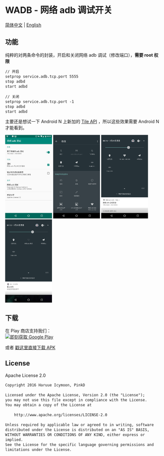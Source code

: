 # WADB - 网络 adb 调试开关
[简体中文](README-zh_rCN.md) | [English](README.md)

## 功能
纯粹的对两条命令的封装，开启和关闭网络 adb 调试（修改端口），**需要 root 权限**
```shell
// 开启
setprop service.adb.tcp.port 5555
stop adbd
start adbd

// 关闭
setprop service.adb.tcp.port -1
stop adbd
start adbd

```

主要还是想试一下 Android N 上新加的 [Tile API](https://developer.android.com/preview/api-overview.html#tile_api) ，所以这些效果需要 Android N 才能看到。

<img src="readme.res/zh_rCN/01.png" width="30%" heigth="30%">
<img src="readme.res/zh_rCN/02.png" width="30%" heigth="30%">
<img src="readme.res/zh_rCN/03.png" width="30%" heigth="30%">
<img src="readme.res/zh_rCN/04.png" width="30%" heigth="30%">

## 下载
在 Play 商店支持我们：    
<a href='https://play.google.com/store/apps/details?id=moe.haruue.wadb&utm_source=global_co&utm_medium=prtnr&utm_content=Mar2515&utm_campaign=PartBadge&pcampaignid=MKT-Other-global-all-co-prtnr-py-PartBadge-Mar2515-1'><img alt='即刻获取 Google Play' src='https://play.google.com/intl/en_us/badges/images/generic/zh-cn_badge_web_generic.png' width="250"/></a>

或者 [戳这里直接下载 APK](app/app-release.apk?raw=true)    

## License
Apache License 2.0

```License
Copyright 2016 Haruue Icymoon, PinkD

Licensed under the Apache License, Version 2.0 (the "License");
you may not use this file except in compliance with the License.
You may obtain a copy of the License at

    http://www.apache.org/licenses/LICENSE-2.0

Unless required by applicable law or agreed to in writing, software
distributed under the License is distributed on an "AS IS" BASIS,
WITHOUT WARRANTIES OR CONDITIONS OF ANY KIND, either express or implied.
See the License for the specific language governing permissions and
limitations under the License.

```
